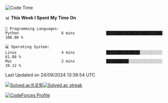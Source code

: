 
<!--START_SECTION:waka-->
![Code Time](http://img.shields.io/badge/Code%20Time-3%2C648%20hrs%2015%20mins-blue)

📊 **This Week I Spent My Time On** 

```text
💬 Programming Languages: 
Python                   6 mins              █████████████████████████   100.00 % 

💻 Operating System: 
Linux                    4 mins              ███████████████░░░░░░░░░░   61.88 % 
Mac                      2 mins              ██████████░░░░░░░░░░░░░░░   38.12 % 
```


 Last Updated on 24/09/2024 13:39:54 UTC
<!--END_SECTION:waka-->


[![Solved.ac프로필](http://mazassumnida.wtf/api/generate_badge?boj=hckim96)](https://solved.ac/hckim96)[![Solved.ac streak](http://mazandi.herokuapp.com/api?handle=hckim96&theme=dark)](https://solved.ac/hckim96)


[![CodeForces Profile](https://cf.leed.at?id=hckim96)](https://codeforces.com/profile/hckim96)


